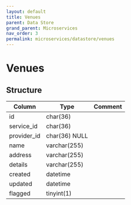 ```yaml
---
layout: default
title: Venues
parent: Data Store
grand_parent: Microservices
nav_order: 3
permalink: microservices/datastore/venues
---
```


# Venues

## Structure

| Column      | Type          | Comment |
|-------------|---------------|---------|
| id          | char(36)      |         |
| service_id  | char(36)      |         |
| provider_id | char(36) NULL |         |
| name        | varchar(255)  |         |
| address     | varchar(255)  |         |
| details     | varchar(255)  |         |
| created     | datetime      |         |
| updated     | datetime      |         |
| flagged     | tinyint(1)    |         |
